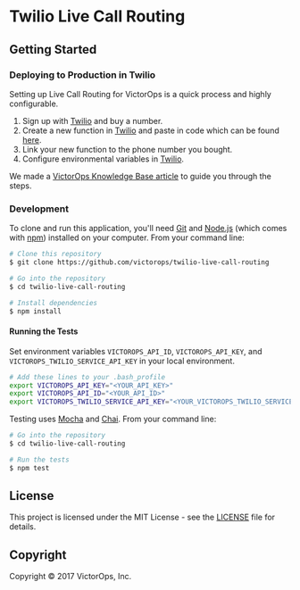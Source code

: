 # Twilio Live Call Routing

## Getting Started

### Deploying to Production in Twilio

Setting up Live Call Routing for VictorOps is a quick process and highly configurable.

1. Sign up with [Twilio](https://www.twilio.com/) and buy a number.
2. Create a new function in [Twilio](https://www.twilio.com/) and paste in code which can be found [here](https://github.com/victorops/twilio-live-call-routing/blob/master/victorops-twilio.js).
3. Link your new function to the phone number you bought.
4. Configure environmental variables in [Twilio](https://www.twilio.com/).

We made a [VictorOps Knowledge Base article](https://help.victorops.com/knowledge-base/victorops-twilio-live-call-routing-integration/) to guide you through the steps.

### Development

To clone and run this application, you'll need [Git](https://git-scm.com/downloads) and [Node.js](https://nodejs.org/en/download/) (which comes with [npm](http://npmjs.com)) installed on your computer. From your command line:

```bash
# Clone this repository
$ git clone https://github.com/victorops/twilio-live-call-routing

# Go into the repository
$ cd twilio-live-call-routing

# Install dependencies
$ npm install
```
#### Running the Tests

Set environment variables `VICTOROPS_API_ID`, `VICTOROPS_API_KEY`, and `VICTOROPS_TWILIO_SERVICE_API_KEY` in your local environment.

```bash
# Add these lines to your .bash_profile
export VICTOROPS_API_KEY="<YOUR_API_KEY>"
export VICTOROPS_API_ID="<YOUR_API_ID>"
export VICTOROPS_TWILIO_SERVICE_API_KEY="<YOUR_VICTOROPS_TWILIO_SERVICE_API_KEY>"
```

Testing uses [Mocha](https://mochajs.org/) and [Chai](http://chaijs.com/). From your command line:

```bash
# Go into the repository
$ cd twilio-live-call-routing

# Run the tests
$ npm test
```

## License

This project is licensed under the MIT License - see the [LICENSE](LICENSE) file for details.

## Copyright

Copyright &copy; 2017 VictorOps, Inc.

